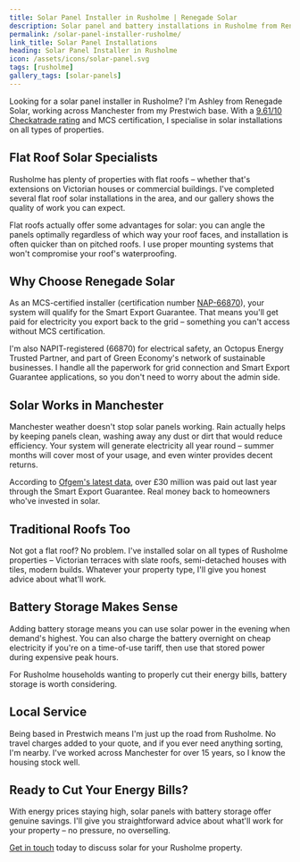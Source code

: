```yaml
---
title: Solar Panel Installer in Rusholme | Renegade Solar
description: Solar panel and battery installations in Rusholme from Renegade Solar, an MCS-certified installer with excellent Checkatrade ratings.
permalink: /solar-panel-installer-rusholme/
link_title: Solar Panel Installations
heading: Solar Panel Installer in Rusholme
icon: /assets/icons/solar-panel.svg
tags: [rusholme]
gallery_tags: [solar-panels]
---
```


Looking for a solar panel installer in Rusholme? I'm Ashley from Renegade Solar, working across Manchester from my Prestwich base. With a [9.61/10 Checkatrade rating](https://www.checkatrade.com/trades/renegadeelectrical/) and MCS certification, I specialise in solar installations on all types of properties.

## Flat Roof Solar Specialists

Rusholme has plenty of properties with flat roofs – whether that's extensions on Victorian houses or commercial buildings. I've completed several flat roof solar installations in the area, and our gallery shows the quality of work you can expect.

Flat roofs actually offer some advantages for solar: you can angle the panels optimally regardless of which way your roof faces, and installation is often quicker than on pitched roofs. I use proper mounting systems that won't compromise your roof's waterproofing.

## Why Choose Renegade Solar

As an MCS-certified installer (certification number [NAP-66870](https://mcscertified.com/find-an-installer/)), your system will qualify for the Smart Export Guarantee. That means you'll get paid for electricity you export back to the grid – something you can't access without MCS certification.

I'm also NAPIT-registered (66870) for electrical safety, an Octopus Energy Trusted Partner, and part of Green Economy's network of sustainable businesses. I handle all the paperwork for grid connection and Smart Export Guarantee applications, so you don't need to worry about the admin side.

## Solar Works in Manchester

Manchester weather doesn't stop solar panels working. Rain actually helps by keeping panels clean, washing away any dust or dirt that would reduce efficiency. Your system will generate electricity all year round – summer months will cover most of your usage, and even winter provides decent returns.

According to [Ofgem's latest data](https://www.ofgem.gov.uk/publications/smart-export-guarantee-annual-report-april-2023-march-2024), over £30 million was paid out last year through the Smart Export Guarantee. Real money back to homeowners who've invested in solar.

## Traditional Roofs Too

Not got a flat roof? No problem. I've installed solar on all types of Rusholme properties – Victorian terraces with slate roofs, semi-detached houses with tiles, modern builds. Whatever your property type, I'll give you honest advice about what'll work.

## Battery Storage Makes Sense

Adding battery storage means you can use solar power in the evening when demand's highest. You can also charge the battery overnight on cheap electricity if you're on a time-of-use tariff, then use that stored power during expensive peak hours.

For Rusholme households wanting to properly cut their energy bills, battery storage is worth considering.

## Local Service

Being based in Prestwich means I'm just up the road from Rusholme. No travel charges added to your quote, and if you ever need anything sorting, I'm nearby. I've worked across Manchester for over 15 years, so I know the housing stock well.

## Ready to Cut Your Energy Bills?

With energy prices staying high, solar panels with battery storage offer genuine savings. I'll give you straightforward advice about what'll work for your property – no pressure, no overselling.

[Get in touch](/contact/) today to discuss solar for your Rusholme property.
